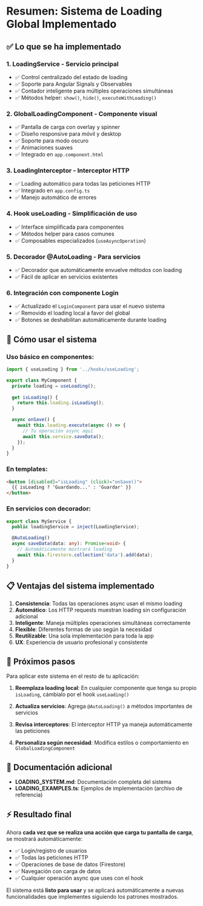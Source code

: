 # Resumen: Sistema de Loading Global Implementado

## ✅ Lo que se ha implementado

### 1. **LoadingService** - Servicio principal
- ✅ Control centralizado del estado de loading
- ✅ Soporte para Angular Signals y Observables
- ✅ Contador inteligente para múltiples operaciones simultáneas
- ✅ Métodos helper: `show()`, `hide()`, `executeWithLoading()`

### 2. **GlobalLoadingComponent** - Componente visual
- ✅ Pantalla de carga con overlay y spinner
- ✅ Diseño responsive para móvil y desktop
- ✅ Soporte para modo oscuro
- ✅ Animaciones suaves
- ✅ Integrado en `app.component.html`

### 3. **LoadingInterceptor** - Interceptor HTTP
- ✅ Loading automático para todas las peticiones HTTP
- ✅ Integrado en `app.config.ts`
- ✅ Manejo automático de errores

### 4. **Hook useLoading** - Simplificación de uso
- ✅ Interface simplificada para componentes
- ✅ Métodos helper para casos comunes
- ✅ Composables especializados (`useAsyncOperation`)

### 5. **Decorador @AutoLoading** - Para servicios
- ✅ Decorador que automáticamente envuelve métodos con loading
- ✅ Fácil de aplicar en servicios existentes

### 6. **Integración con componente Login**
- ✅ Actualizado el `LoginComponent` para usar el nuevo sistema
- ✅ Removido el loading local a favor del global
- ✅ Botones se deshabilitan automáticamente durante loading

## 🎯 Cómo usar el sistema

### Uso básico en componentes:
```typescript
import { useLoading } from '../hooks/useLoading';

export class MyComponent {
  private loading = useLoading();
  
  get isLoading() {
    return this.loading.isLoading();
  }

  async onSave() {
    await this.loading.execute(async () => {
      // Tu operación async aquí
      await this.service.saveData();
    });
  }
}
```

### En templates:
```html
<button [disabled]="isLoading" (click)="onSave()">
  {{ isLoading ? 'Guardando...' : 'Guardar' }}
</button>
```

### En servicios con decorador:
```typescript
export class MyService {
  public loadingService = inject(LoadingService);

  @AutoLoading()
  async saveData(data: any): Promise<void> {
    // Automáticamente mostrará loading
    await this.firestore.collection('data').add(data);
  }
}
```

## 📋 Ventajas del sistema implementado

1. **Consistencia**: Todas las operaciones async usan el mismo loading
2. **Automático**: Los HTTP requests muestran loading sin configuración adicional
3. **Inteligente**: Maneja múltiples operaciones simultáneas correctamente
4. **Flexible**: Diferentes formas de uso según la necesidad
5. **Reutilizable**: Una sola implementación para toda la app
6. **UX**: Experiencia de usuario profesional y consistente

## 🚀 Próximos pasos

Para aplicar este sistema en el resto de tu aplicación:

1. **Reemplaza loading local**: En cualquier componente que tenga su propio `isLoading`, cámbialo por el hook `useLoading()`

2. **Actualiza servicios**: Agrega `@AutoLoading()` a métodos importantes de servicios

3. **Revisa interceptores**: El interceptor HTTP ya maneja automáticamente las peticiones

4. **Personaliza según necesidad**: Modifica estilos o comportamiento en `GlobalLoadingComponent`

## 📖 Documentación adicional

- **LOADING_SYSTEM.md**: Documentación completa del sistema
- **LOADING_EXAMPLES.ts**: Ejemplos de implementación (archivo de referencia)

## ⚡ Resultado final

Ahora **cada vez que se realiza una acción que carga tu pantalla de carga**, se mostrará automáticamente:

- ✅ Login/registro de usuarios
- ✅ Todas las peticiones HTTP
- ✅ Operaciones de base de datos (Firestore)
- ✅ Navegación con carga de datos
- ✅ Cualquier operación async que uses con el hook

El sistema está **listo para usar** y se aplicará automáticamente a nuevas funcionalidades que implementes siguiendo los patrones mostrados.
